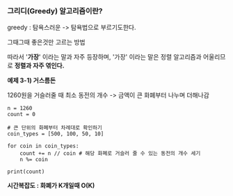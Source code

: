 ### **그리디(Greedy) 알고리즘이란?**

greedy : 탐욕스러운 -> 탐욕법으로 부르기도한다.

그때그때 좋은것만 고르는 방법

따라서 '**가장**' 이라는 말과 자주 등장하며, '가장' 이라는 말은 정렬 알고리즘과 어울리므로  **정렬과 자주 엮인다.**

**예제 3-1) 거스름돈**

1260원을 거슬러줄 때 최소 동전의 개수 -> 금액이 큰 화폐부터 나누며 더해나감

```
n = 1260
count = 0

# 큰 단위의 화폐부터 차례대로 확인하기
coin_types = [500, 100, 50, 10]

for coin in coin_types:
    count += n // coin # 해당 화폐로 거슬러 줄 수 있는 동전의 개수 세기
    n %= coin

print(count)
```

**시간복잡도 : 화폐가 K개일때 O(K)**
